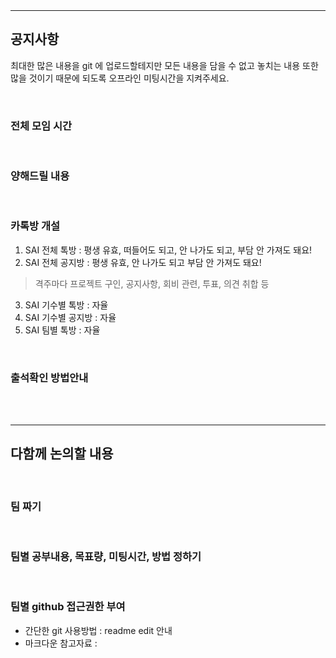 


<br>
<br>
<hr>

## 공지사항

최대한 많은 내용을 git 에 업로드할테지만 모든 내용을 담을 수 없고 놓치는 내용 또한 많을 것이기 때문에 되도록 오프라인 미팅시간을 지켜주세요.

<br>

### 전체 모임 시간


<br>

### 양해드릴 내용


<br>

### 카톡방 개설

1. SAI 전체 톡방 : 평생 유효, 떠들어도 되고, 안 나가도 되고, 부담 안 가져도 돼요!
2. SAI 전체 공지방 : 평생 유효, 안 나가도 되고 부담 안 가져도 돼요!
> 격주마다 프로젝트 구인, 공지사항, 회비 관련, 투표, 의견 취합 등
3. SAI 기수별 톡방 : 자율
4. SAI 기수별 공지방 : 자율
5. SAI 팀별 톡방 : 자율

<br>

### 출석확인 방법안내

<br>
<br>
<hr>

## 다함께 논의할 내용

<br>

### 팀 짜기

<br>

### 팀별 공부내용, 목표량, 미팅시간, 방법 정하기

<br>

### 팀별 github 접근권한 부여

- 간단한 git 사용방법 : readme edit 안내
- 마크다운 참고자료 : 

<br>

